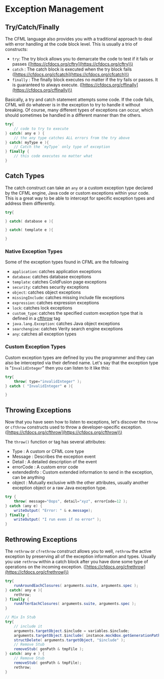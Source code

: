 # Exception Management

## Try/Catch/Finally

The CFML language also provides you with a traditional approach to deal with error handling at the code block level.  This is usually a trio of constructs:

* `try`: The try block allows you to demarcate the code to test if it fails or passes \([https://cfdocs.org/cftry](https://cfdocs.org/cftry)\)
* `catch` : The catch block is executed when the try block fails \([https://cfdocs.org/cfcatch](https://cfdocs.org/cfcatch)\)
* `finally` : The finally block executes no matter if the try fails or passes. It is guaranteed to always execute. \([https://cfdocs.org/cffinally](https://cfdocs.org/cffinally)\)

Basically, a try and catch statement attempts some code. If the code fails, CFML will do whatever is in the exception to try to handle it without breaking. Of course, many different types of exceptions can occur, which should sometimes be handled in a different manner than the others.

```java
try{
    // code to try to execute
} catch( any e ) {
    // the any type catches ALL errors from the try above
} catch( myType e ){
    // Catch the `myType` only type of exception
} finally {
    // this code executes no matter what
}
```

## Catch Types

The catch construct can take an `any` or a custom exception type declared by the CFML engine, Java code or custom exceptions within your code.  This is a great way to be able to intercept for specific exception types and address them differently.

```java
try{

} catch( database e ){

} catch( template e ){

}
```

### Native Exception Types

Some of the exception types found in CFML are the following

* `application`: catches application exceptions
* `database`: catches database exceptions
* `template`: catches ColdFusion page exceptions
* `security`: catches security exceptions
* `object`: catches object exceptions
* `missingInclude`: catches missing include file exceptions
* `expression`: catches expression exceptions
* `lock`: catches lock exceptions
* `custom_type`: catches the specified custom exception type that is defined in a [cfthrow](https://cfdocs.org/cfthrow) tag
*  `java.lang.Exception`: catches Java object exceptions
*  `searchengine`: catches Verity search engine exceptions
*  `any`: catches all exception types

### Custom Exception Types

Custom exception types are defined by you the programmer and they can also be intercepted via their defined name.  Let's say that the exception type is "`InvalidInteger`" then you can listen to it like this:

```java
try{
    throw( type="invalidInteger" );
} catch ( "InvalidInteger" e ){

}
```

## Throwing Exceptions

Now that you have seen how to listen to exceptions, let's discover the `throw` or `cfthrow` constructs used to throw a developer-specific exception. \([https://cfdocs.org/cfthrow](https://cfdocs.org/cfthrow)\)

The `throw()` function or tag has several attributes:

* Type : A custom or CFML core type
* Message : Describes the exception event
* Detail : A detailed description of the event
* errorCode : A custom error code 
* extendedInfo : Custom extended information to send in the exception, can be anything
* object : Mutually exclusive with the other attributes, usually another exception object or a raw Java exception type.

```java
try {
    throw( message="Oops", detail="xyz", errorCode=12 );
} catch (any e) {
    writeOutput( "Error: " & e.message);
} finally {
    writeOutput( "I run even if no error" );
}
```

## Rethrowing Exceptions

The `rethrow` or `cfrethrow` construct allows you to well, `rethrow` the active exception by preserving all of the exception information and types.  Usually you use `rethrow` within a catch block after you have done some type of operations on the incoming exception. \([https://cfdocs.org/cfrethrow](https://cfdocs.org/cfrethrow)\)

```java
try{
	runAroundEachClosures( arguments.suite, arguments.spec );
} catch( any e ){
	rethrow;
} finally {
	runAfterEachClosures( arguments.suite, arguments.spec );
}

// Mix In Stub
try{
	// include it
	arguments.targetObject.$include = variables.$include;
	arguments.targetObject.$include( instance.mockBox.getGenerationPath() & tmpFile );
	structDelete( arguments.targetObject, "$include" );
	// Remove Stub
	removeStub( genPath & tmpFile );
} catch( any e ) {
	// Remove Stub
	removeStub( genPath & tmpFile);
	rethrow;
}
```



